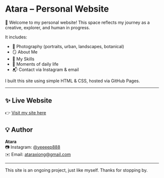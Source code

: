 # Atara – Personal Website

🌿 Welcome to my personal website! This space reflects my journey as a creative, explorer, and human in progress.

It includes:

- 📸 Photography (portraits, urban, landscapes, botanical)
- 🪞 About Me
- 🧠 My Skills
- 🌿 Moments of daily life
- 📬 Contact via Instagram & email

I built this site using simple HTML & CSS, hosted via GitHub Pages.

---

## ✨ Live Website

👉 [Visit my site here](https://yeeeep888.github.io/personal-website/)


## 💡 Author

**Atara**  
📷 Instagram: [@yeeeep888](https://instagram.com/yeeeep888)  
✉️ Email: ataraxiong@gmail.com

---

This site is an ongoing project, just like myself. Thanks for stopping by.
